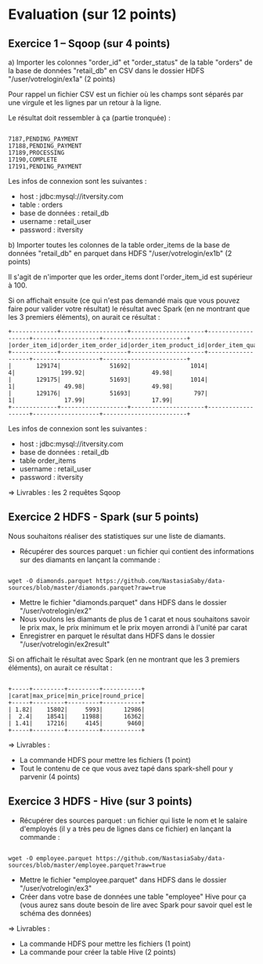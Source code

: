 # Evaluation (sur 12 points)

## Exercice 1 – Sqoop (sur 4 points)

a) Importer les colonnes "order_id" et "order_status" de la table "orders" de la base de données "retail_db" en CSV dans le dossier HDFS "/user/votrelogin/ex1a" (2 points)

Pour rappel un fichier CSV est un fichier où les champs sont séparés par une virgule et les lignes par un retour à la ligne.

Le résultat doit ressembler à ça (partie tronquée) :

```

7187,PENDING_PAYMENT
17188,PENDING_PAYMENT
17189,PROCESSING
17190,COMPLETE
17191,PENDING_PAYMENT

```

Les infos de connexion sont les suivantes :

- host : jdbc:mysql://itversity.com
- table : orders
- base de données : retail_db
- username : retail_user
- password : itversity

b) Importer toutes les colonnes de la table order_items de la base de données "retail_db" en parquet dans HDFS "/user/votrelogin/ex1b" (2 points)

Il s'agit de n'importer que les order_items dont l'order_item_id est supérieur à 100.

Si on affichait ensuite (ce qui n'est pas demandé mais que vous pouvez faire pour valider votre résultat) le résultat avec Spark (en ne montrant que les 3 premiers éléments), on aurait ce résultat :


```
+-------------+-------------------+---------------------+-------------------+-------------------+------------------------+
|order_item_id|order_item_order_id|order_item_product_id|order_item_quantity|order_item_subtotal|order_item_product_price|
+-------------+-------------------+---------------------+-------------------+-------------------+------------------------+
|       129174|              51692|                 1014|                  4|             199.92|                   49.98|
|       129175|              51693|                 1014|                  1|              49.98|                   49.98|
|       129176|              51693|                  797|                  1|              17.99|                   17.99|
+-------------+-------------------+---------------------+-------------------+-------------------+------------------------+

```

Les infos de connexion sont les suivantes :

- host : jdbc:mysql://itversity.com
- base de données : retail_db
- table order_items
- username : retail_user
- password : itversity

=> Livrables : les 2 requêtes Sqoop

## Exercice 2 HDFS - Spark (sur 5 points)

Nous souhaitons réaliser des statistiques sur une liste de diamants.

- Récupérer des sources parquet : un fichier qui contient des informations sur des diamants en lançant la commande :


```

wget -O diamonds.parquet https://github.com/NastasiaSaby/data-sources/blob/master/diamonds.parquet?raw=true

```

- Mettre le fichier "diamonds.parquet" dans HDFS dans le dossier "/user/votrelogin/ex2"
- Nous voulons les diamants de plus de 1 carat et nous souhaitons savoir le prix max, le prix minimum et le prix moyen arrondi à l'unité par carat
- Enregistrer en parquet le résultat dans HDFS dans le dossier "/user/votrelogin/ex2result"

Si on affichait le résultat avec Spark (en ne montrant que les 3 premiers éléments), on aurait ce résultat :

```

+-----+---------+---------+-----------+
|carat|max_price|min_price|round_price|
+-----+---------+---------+-----------+
| 1.82|    15802|     5993|      12986|
|  2.4|    18541|    11988|      16362|
| 1.41|    17216|     4145|       9460|
+-----+---------+---------+-----------+

```

=> Livrables :

- La commande HDFS pour mettre les fichiers (1 point)
- Tout le contenu de ce que vous avez tapé dans spark-shell pour y parvenir (4 points)


## Exercice 3 HDFS - Hive (sur 3 points)

- Récupérer des sources parquet : un fichier qui liste le nom et le salaire d'employés (il y a très peu de lignes dans ce fichier) en lançant la commande :

```

wget -O employee.parquet https://github.com/NastasiaSaby/data-sources/blob/master/employee.parquet?raw=true

```

- Mettre le fichier "employee.parquet" dans HDFS dans le dossier "/user/votrelogin/ex3"
- Créer dans votre base de données une table "employee" Hive pour ça (vous aurez sans doute besoin de lire avec Spark pour savoir quel est le schéma des données)

=> Livrables :

- La commande HDFS pour mettre les fichiers (1 point)
- La commande pour créer la table Hive (2 points)
